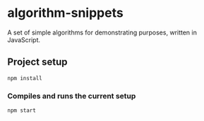 # algorithm-snippets

A set of simple algorithms for demonstrating purposes, written in JavaScript.

## Project setup
```
npm install
```

### Compiles and runs the current setup
```
npm start
```
